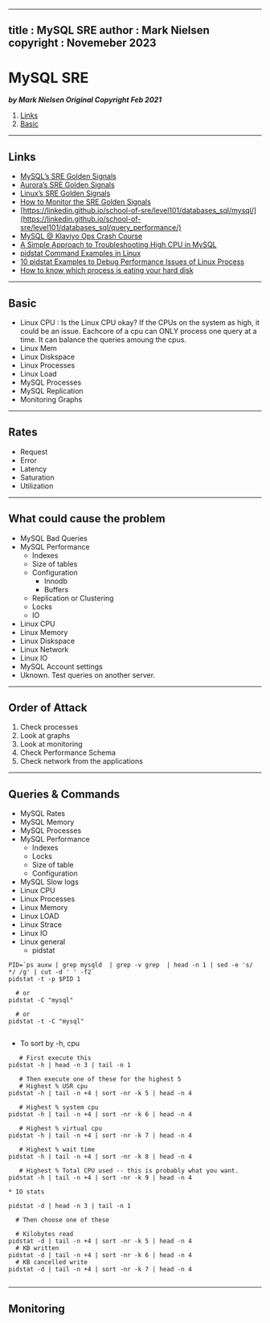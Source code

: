 
---
title : MySQL SRE
author : Mark Nielsen
copyright : Novemeber 2023
---


MySQL SRE
==============================

_**by Mark Nielsen
Original Copyright Feb 2021**_

1. [Links](#links)
2. [Basic](#basic)

* * *
<a name=links></a>Links
-----

* [MySQL’s SRE Golden Signals](https://steve-mushero.medium.com/mysqls-sre-golden-signals-67e2adf88824)
* [Aurora’s SRE Golden Signals](https://steve-mushero.medium.com/aws-auroras-sre-golden-signals-d0400c4801b1)
* [Linux’s SRE Golden Signals](https://steve-mushero.medium.com/linuxs-sre-golden-signals-af5aaa26ebae)
* [How to Monitor the SRE Golden Signals](https://faun.pub/how-to-monitor-the-sre-golden-signals-1391cadc7524)
* [https://linkedin.github.io/school-of-sre/level101/databases_sql/mysql/](https://linkedin.github.io/school-of-sre/level101/databases_sql/query_performance/)
* [MySQL @ Klaviyo Ops Crash Course](https://klaviyo.tech/mysql-klaviyo-ops-crash-course-71ccecb7f4ef)
* [A Simple Approach to Troubleshooting High CPU in MySQL](https://www.percona.com/blog/a-simple-approach-to-troubleshooting-high-cpu-in-mysql/)
* [pidstat Command Examples in Linux](https://www.thegeekdiary.com/pidstat-command-examples-in-linux/)
* [10 pidstat Examples to Debug Performance Issues of Linux Process](https://www.thegeekstuff.com/2014/11/pidstat-examples/)
* [How to know which process is eating your hard disk](https://brundlelab.wordpress.com/2010/02/19/how-to-know-which-process-is-eating-your-hard-disk/)

* * *
<a name=Basic></a>Basic
-----

* Linux CPU : Is the Linux CPU okay? If the CPUs on the system as high, it could be an issue. Eachcore of a cpu can ONLY process one query at a time. It can balance the queries amoung the cpus. 
* Linux Mem
* Linux Diskspace
* Linux Processes
* Linux Load
* MySQL Processes
* MySQL Replication
* Monitoring Graphs


* * *
<a name=rates></a>Rates
-----
* Request
* Error
* Latency
* Saturation
* Utilization

* * *
<a name=problem></a>What could cause the problem
-----

* MySQL Bad Queries
* MySQL Performance
    * Indexes
    * Size of tables
    * Configuration
        * Innodb
        * Buffers
    * Replication or Clustering
    * Locks
    * IO
* Linux CPU    
* Linux Memory
* Linux Diskspace
* Linux Network
* Linux IO
* MySQL Account settings
* Uknown. Test queries on another server. 

* * *
<a name=#order></a>Order of Attack
-----

1. Check processes
2. Look at graphs
3. Look at monitoring
4. Check Performance Schema
5. Check network from the applications

* * *
<a name=#queries></a>Queries & Commands
-----

* MySQL Rates
* MySQL Memory
* MySQL Processes
* MySQL Performance
    * Indexes
    * Locks
    * Size of table
    * Configuration
* MySQL Slow logs
* Linux CPU
* Linux Processes
* Linux Memory
* Linux LOAD
* Linux Strace
* Linux IO
* Linux general
   * pidstat
```
PID=`ps auxw | grep mysqld  | grep -v grep  | head -n 1 | sed -e 's/  */ /g' | cut -d ' ' -f2`
pidstat -t -p $PID 1

  # or
pidstat -C "mysql"

  # or
pidstat -t -C "mysql"
  
```

   * To sort by -h, cpu

```
   # First execute this
pidstat -h | head -n 3 | tail -n 1

   # Then execute one of these for the highest 5
   # Highest % USR cpu 
pidstat -h | tail -n +4 | sort -nr -k 5 | head -n 4 

   # Highest % system cpu
pidstat -h | tail -n +4 | sort -nr -k 6 | head -n 4

   # Highest % virtual cpu
pidstat -h | tail -n +4 | sort -nr -k 7 | head -n 4

   # Highest % wait time
pidstat -h | tail -n +4 | sort -nr -k 8 | head -n 4

   # Highest % Total CPU used -- this is probably what you want. 
pidstat -h | tail -n +4 | sort -nr -k 9 | head -n 4
```
    * IO stats
```
pidstat -d | head -n 3 | tail -n 1

  # Then choose one of these

  # Kilobytes read
pidstat -d | tail -n +4 | sort -nr -k 5 | head -n 4
  # KB written
pidstat -d | tail -n +4 | sort -nr -k 6 | head -n 4
  # KB cancelled write
pidstat -d | tail -n +4 | sort -nr -k 7 | head -n 4


```

* * *
<a name=#monitoring></a>Monitoring
-----
